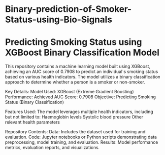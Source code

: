 # Binary-prediction-of-Smoker-Status-using-Bio-Signals

# Predicting Smoking Status using XGBoost Binary Classification Model
This repository contains a machine learning model built using XGBoost, achieving an AUC score of 0.7908 to
predict an individual's smoking status based on various health indicators. The model utilizes a binary 
classification approach to determine whether a person is a smoker or non-smoker.

Key Details:
Model Used: XGBoost (Extreme Gradient Boosting)
Performance: Achieved AUC Score: 0.7908
Objective: Predicting Smoking Status (Binary Classification)

Features Used:
The model leverages multiple health indicators, including but not limited to:
Haemoglobin levels
Systolic blood pressure
Other relevant health parameters

Repository Contents:
Data: Includes the dataset used for training and evaluation.
Code: Jupyter notebooks or Python scripts demonstrating data preprocessing, model training, and evaluation.
Results: Model performance metrics, evaluation reports, and visualizations.
